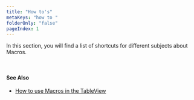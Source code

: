 ```yaml
---
title: "How to's"
metaKeys: "how to "
folderOnly: "false"
pageIndex: 1
---
```


In this section, you will find a list of shortcuts for different subjects about Macros.

<br/>

#### See Also  

* [How to use Macros in the TableView](howto/usingmacrostbv.md)


